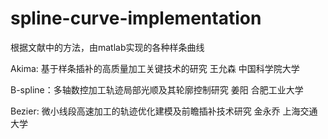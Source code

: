 # spline-curve-implementation
根据文献中的方法，由matlab实现的各种样条曲线

Akima: 基于样条插补的高质量加工关键技术的研究 王允森 中国科学院大学

B-spline：多轴数控加工轨迹局部光顺及其轮廓控制研究 姜阳 合肥工业大学

Bezier: 微小线段高速加工的轨迹优化建模及前瞻插补技术研究 金永乔 上海交通大学
